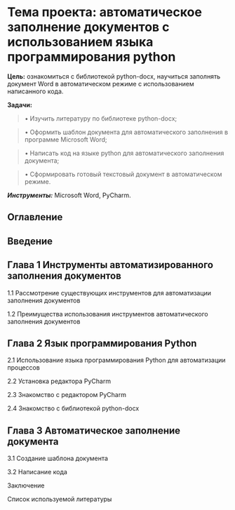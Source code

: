 # Тема проекта: автоматическое заполнение документов с использованием языка программирования python
**Цель:**  ознакомиться с библиотекой python-docx, научиться заполнять документ Word  в автоматическом режиме с использованием написанного кода.

**Задачи:**
>•	Изучить литературу по библиотеке python-docx;

>•	Оформить шаблон документа для автоматического заполнения в программе Microsoft Word;

>•	Написать код на языке python для автоматического заполнения документа;

>•	Сформировать готовый текстовый документ в автоматическом режиме.

***Инструменты:*** Microsoft Word, PyCharm.

## Оглавление 

## Введение

## Глава 1 Инструменты автоматизированного заполнения документов

1.1	Рассмотрение существующих инструментов для автоматизации заполнения документов

1.2	Преимущества использования инструментов автоматического заполнения документов

## Глава 2  Язык программирования Python

2.1	Использование языка программирования Python для автоматизации процессов

2.2	Установка редактора PyCharm  

2.3	 Знакомство с редактором PyCharm

2.4	Знакомство с библиотекой python-docx

## Глава 3 Автоматическое заполнение документа 
3.1 Создание шаблона документа

3.2	Написание кода

Заключение 

Список используемой литературы







